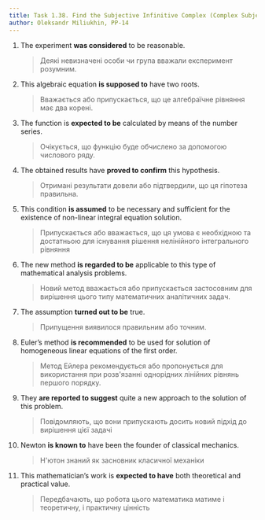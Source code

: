 ```yaml
---
title: Task 1.38. Find the Subjective Infinitive Complex (Complex Subject) and translate the sentences into ukrainian.
author: Oleksandr Miliukhin, PP-14
---
```


1. The experiment **was considered** to be reasonable.

	> Деякі невизначені особи чи група вважали експеримент розумним.

2. This algebraic equation **is supposed to** have two roots.

	> Вважається або припускається, що це алгебраїчне рівняння має два корені.

3. The function is **expected to be** calculated by means of the number series.

	> Очікується, що функцію буде обчислено за допомогою числового ряду.

4. The obtained results have **proved to confirm** this hypothesis.

	> Отримані результати довели або підтвердили, що ця гіпотеза правильна.

5. This condition **is assumed** to be necessary and sufficient for the existence of non-linear integral equation solution.

	> Припускається або вважається, що ця умова є необхідною та достатньою для існування рішення нелінійного інтегрального рівняння

6. The new method **is regarded to be** applicable to this type of mathematical analysis problems.

	> Новий метод вважається або припускається застосовним для вирішення цього типу математичних аналітичних задач.

7. The assumption **turned out to be** true.

	> Припущення виявилося правильним або точним.

8. Euler’s method **is recommended** to be used for solution of homogeneous linear equations of the first order.

	> Метод Ейлера рекомендується або пропонується для використання при розв'язанні однорідних лінійних рівнянь першого порядку.

9. They **are reported to suggest** quite a new approach to the solution of this problem.

	> Повідомляють, що вони припускають досить новий підхід до вирішення цієї задачі

10. Newton **is known to** have been the founder of classical mechanics.

	> Н'ютон знаний як засновник класичної механіки

11. This mathematician’s work is **expected to have** both theoretical and practical value.

	> Передбачають, що робота цього математика матиме і теоретичну, і практичну цінність
